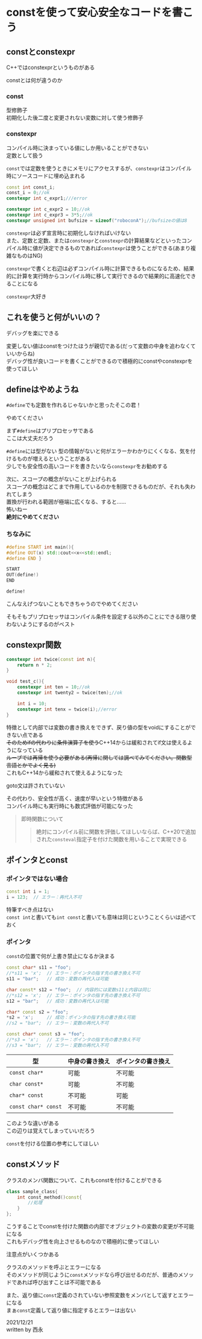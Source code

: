 # constを使って安心安全なコードを書こう

## constとconstexpr

C++ではconstexprというものがある

constとは何が違うのか

### const

型修飾子  
初期化した後二度と変更されない変数に対して使う修飾子

### constexpr

コンパイル時に決まっている値にしか用いることができない  
定数として扱う

`const`では定数を使うときにメモリにアクセスするが、`constexpr`はコンパイル時にソースコードに埋め込まれる

```c++
const int const_i;
const_i = 0;//ok
constexpr int c_expr1;///error

constexpr int c_expr2 = 10;//ok
constexpr int c_expr3 = 3*5;//ok
constexpr unsigned int bufsize = sizeof("roboconA");//bufsizeの値は8
```

`constexpr`は必ず宣言時に初期化しなければいけない  
また、定数と定数、または`constexpr`と`constexpr`の計算結果などといったコンパイル時に値が決定できるものであれば`constexpr`は使うことができる(あまり複雑なものはNG)

`constexpr`で書くと右辺は必ずコンパイル時に計算できるものになるため、結果的に計算を実行時からコンパイル時に移して実行できるので結果的に高速化できることになる

`constexpr`大好き

## これを使うと何がいいの？

デバッグを楽にできる

変更しない値はconstをつけたほうが親切である(だって変数の中身を追わなくていいからね)  
デバッグ性が良いコードを書くことができるので積極的にconstやconstexprを使ってほしい

## defineはやめようね

`#define`でも定数を作れるじゃないかと思ったそこの君！

やめてください

まず`#define`はプリプロセッサである  
ここは大丈夫だろう  

`#define`には型がない
型の情報がないと何がエラーかわかりにくくなる、気を付けるものが増えるということがある  
少しでも安全性の高いコードを書きたいなら`constexpr`をお勧めする

次に、スコープの概念がないことが上げられる  
スコープの概念はどこまで作用しているのかを制限できるものだが、それも失われてしまう  
置換が行われる範囲が極端に広くなる、すると……  
怖いねー  
**絶対にやめてください**

### ちなみに

```C++
#define START int main(){
#define OUT(x) std::cout<<x<<std::endl;
#define END }

START
OUT(define!)
END
```

```markdown
define!
```

こんなえげつないこともできちゃうのでやめてください  

そもそもプリプロセッサはコンパイル条件を設定する以外のことにできる限り使わないようにするのがベスト

## constexpr関数

```C++
constexpr int twice(const int n){
    return n * 2;
}

void test_c(){
    constexpr int ten = 10;//ok
    constexpr int twenty2 = twice(ten);//ok

    int i = 10;
    constexpr int tenx = twice(i);//error
}
```

特徴として内部では変数の書き換えをできず、戻り値の型をvoidにすることができない点である  
~~そのためifの代わりに条件演算子を使う~~C++14からは緩和されてif文は使えるようになっている  
~~ループでは再帰を使う必要がある(再帰に関しては調べてみてください。関数型言語とかでよく見る)~~  
これもC++14から緩和されて使えるようになった

goto文は許されていない

その代わり、安全性が高く、速度が早いという特徴がある  
コンパイル時にも実行時にも数式評価が可能になった

>即時関数について
>>絶対にコンパイル前に関数を評価してほしいならば、C++20で追加された`consteval`指定子を付けた関数を用いることで実現できる  


## ポインタとconst

### ポインタではない場合

```C++
const int i = 1;
i = 123;  // エラー：再代入不可
```

特筆すべき点はない  
`const int`と書いても`int const`と書いても意味は同じということくらいは述べておく

### ポインタ

`const`の位置で何が上書き禁止になるか決まる

```C++
const char* s11 = "foo";
//*s11 = 'x';  // エラー：ポインタの指す先の書き換え不可
s11 = "bar";   // 成功：変数の再代入は可能

char const* s12 = "foo";  // 内容的には変数s11と内容は同じ
//*s12 = 'x';  // エラー：ポインタの指す先の書き換え不可
s12 = "bar";   // 成功：変数の再代入は可能

char* const s2 = "foo";
*s2 = 'x';     // 成功：ポインタの指す先の書き換え可能
//s2 = "bar";  // エラー：変数の再代入不可

const char* const s3 = "foo";
//*s3 = 'x';   // エラー：ポインタの指す先の書き換え不可
//s3 = "bar";  // エラー：変数の再代入不可
```

|型|中身の書き換え|ポインタの書き換え|
|-|-|-|
|`const char*`|可能|不可能|
|`char const*`|可能|不可能|
|`char* const`|不可能|可能|
|`const char* const`|不可能|不可能|

このような違いがある  
この辺りは覚えてしまっていいだろう

`const`を付ける位置の参考にしてほしい

## constメソッド

クラスのメンバ関数について、これもconstを付けることができる

```C++
class sample_class{
    int const_method()const{
        //処理
    }
};
```

こうすることでconstを付けた関数の内部でオブジェクトの変数の変更が不可能になる  
これもデバッグ性を向上させるものなので積極的に使ってほしい

注意点がいくつかある  

クラスのメソッドを呼ぶとエラーになる  
そのメソッドが同じように`const`メソッドなら呼び出せるのだが、普通のメソッドであれば呼び出すことは不可能である

また、返り値に`const`定義のされていない参照変数をメンバとして返すとエラーになる  
まぁ`const`定義して返り値に指定するとエラーは出ない

2021/12/21  
written by 西永
